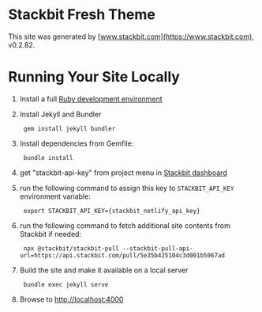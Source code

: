 # Stackbit Fresh Theme

This site was generated by [www.stackbit.com](https://www.stackbit.com), v0.2.82.

# Running Your Site Locally

1. Install a full [Ruby development environment](https://jekyllrb.com/docs/installation/)

1. Install Jekyll and Bundler

        gem install jekyll bundler

1. Install dependencies from Gemfile:

        bundle install

1. get "stackbit-api-key" from project menu in [Stackbit dashboard](https://app.stackbit.com/dashboard)

1. run the following command to assign this key to `STACKBIT_API_KEY` environment variable:

        export STACKBIT_API_KEY={stackbit_netlify_api_key}

1. run the following command to fetch additional site contents from Stackbit if needed:

        npx @stackbit/stackbit-pull --stackbit-pull-api-url=https://api.stackbit.com/pull/5e35b425104c3d001b5067ad

1. Build the site and make it available on a local server

        bundle exec jekyll serve

1. Browse to [http://localhost:4000](http://localhost:4000)
